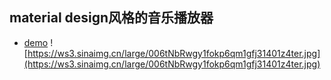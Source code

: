## material design风格的音乐播放器
- [demo](https://htmlpreview.github.io/?https://github.com/zc95/music/blob/master/index.html)
![https://ws3.sinaimg.cn/large/006tNbRwgy1fokp6qm1gfj31401z4ter.jpg](https://ws3.sinaimg.cn/large/006tNbRwgy1fokp6qm1gfj31401z4ter.jpg)
